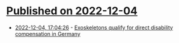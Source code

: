 # [Published on 2022-12-04](index.md)

* [2022-12-04, 17:04:26](https://news.ycombinator.com/item?id=33855387) - [Exoskeletons qualify for direct disability compensation in Germany](https://www.therobotreport.com/exoskeletons-qualify-for-direct-disability-compensation-in-germany/)
